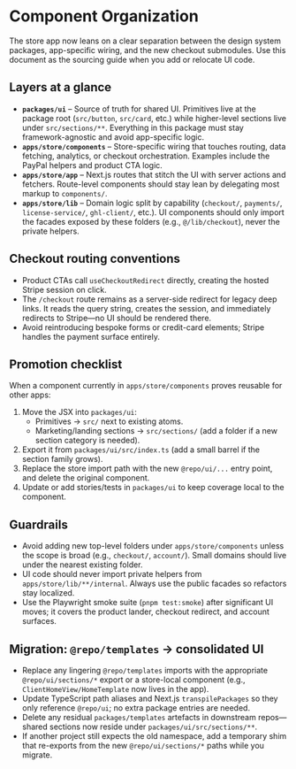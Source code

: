 # Component Organization

The store app now leans on a clear separation between the design system packages, app-specific wiring, and the new checkout submodules. Use this document as the sourcing guide when you add or relocate UI code.

## Layers at a glance

- **`packages/ui`** – Source of truth for shared UI. Primitives live at the package root (`src/button`, `src/card`, etc.) while higher-level sections live under `src/sections/**`. Everything in this package must stay framework-agnostic and avoid app-specific logic.
- **`apps/store/components`** – Store-specific wiring that touches routing, data fetching, analytics, or checkout orchestration. Examples include the PayPal helpers and product CTA logic.
- **`apps/store/app`** – Next.js routes that stitch the UI with server actions and fetchers. Route-level components should stay lean by delegating most markup to `components/`.
- **`apps/store/lib`** – Domain logic split by capability (`checkout/`, `payments/`, `license-service/`, `ghl-client/`, etc.). UI components should only import the facades exposed by these folders (e.g., `@/lib/checkout`), never the private helpers.

## Checkout routing conventions

- Product CTAs call `useCheckoutRedirect` directly, creating the hosted Stripe session on click.
- The `/checkout` route remains as a server-side redirect for legacy deep links. It reads the query string, creates the session, and immediately redirects to Stripe—no UI should be rendered there.
- Avoid reintroducing bespoke forms or credit-card elements; Stripe handles the payment surface entirely.

## Promotion checklist

When a component currently in `apps/store/components` proves reusable for other apps:

1. Move the JSX into `packages/ui`:
   - Primitives → `src/` next to existing atoms.
   - Marketing/landing sections → `src/sections/` (add a folder if a new section category is needed).
2. Export it from `packages/ui/src/index.ts` (add a small barrel if the section family grows).
3. Replace the store import path with the new `@repo/ui/...` entry point, and delete the original component.
4. Update or add stories/tests in `packages/ui` to keep coverage local to the component.

## Guardrails

- Avoid adding new top-level folders under `apps/store/components` unless the scope is broad (e.g., `checkout/`, `account/`). Small domains should live under the nearest existing folder.
- UI code should never import private helpers from `apps/store/lib/**/internal`. Always use the public facades so refactors stay localized.
- Use the Playwright smoke suite (`pnpm test:smoke`) after significant UI moves; it covers the product lander, checkout redirect, and account surfaces.

## Migration: `@repo/templates` → consolidated UI

- Replace any lingering `@repo/templates` imports with the appropriate `@repo/ui/sections/*` export or a store-local component (e.g., `ClientHomeView/HomeTemplate` now lives in the app).
- Update TypeScript path aliases and Next.js `transpilePackages` so they only reference `@repo/ui`; no extra package entries are needed.
- Delete any residual `packages/templates` artefacts in downstream repos—shared sections now reside under `packages/ui/src/sections/**`.
- If another project still expects the old namespace, add a temporary shim that re-exports from the new `@repo/ui/sections/*` paths while you migrate.
